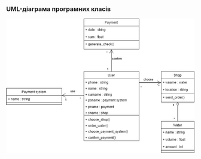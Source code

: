 ### UML-діаграма програмних класів

![](https://github.com/oleksandrblazhko/ai203-voyakovskij/blob/4a3a8e3bca1b4652027334f176acb35ce8106f0f/2-SoftwareDesign/2.5-UMLProgramClasses/UMLProgramClasses.jpg)
